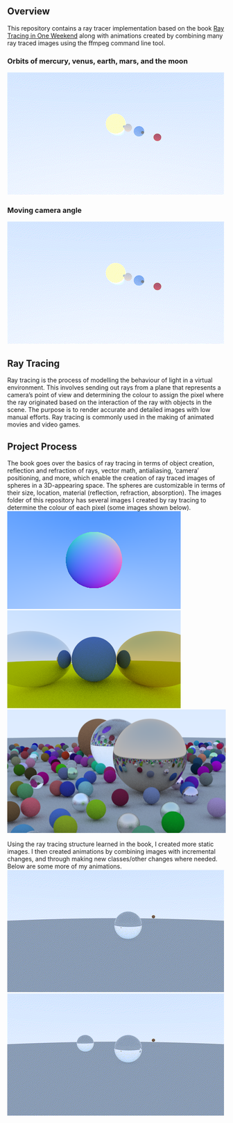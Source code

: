 ## Overview
This repository contains a ray tracer implementation based on the book [Ray Tracing in One Weekend](https://raytracing.github.io/books/RayTracingInOneWeekend.html) along with animations created by combining many ray traced images using the ffmpeg command line tool. 
### Orbits of mercury, venus, earth, mars, and the moon
![Solar System](src/solar_system/output.gif)
### Moving camera angle
![Solar System](src/solar_system_camera/output3.gif)

## Ray Tracing
Ray tracing is the process of modelling the behaviour of light in a virtual environment. This involves sending out rays from a plane that represents a camera’s point of view and determining the colour to assign the pixel where the ray originated based on the interaction of the ray with objects in the scene. The purpose is to render accurate and detailed images with low manual efforts. Ray tracing is commonly used in the making of animated movies and video games.


## Project Process
The book goes over the basics of ray tracing in terms of object creation, reflection and refraction of rays, vector math, antialiasing, ‘camera’ positioning, and more, which enable the creation of ray traced images of spheres in a 3D-appearing space. The spheres are customizable in terms of their size, location, material (reflection, refraction, absorption). The images folder of this repository has several images I created by ray tracing to determine the colour of each pixel (some images shown below).
![img1](Images/shading.png)
![img1](Images/reflection.png)
![img1](Images/final_image.png)


Using the ray tracing structure learned in the book, I created more static images. I then created animations by combining images with incremental changes, and through making new classes/other changes where needed. Below are some more of my animations.
![First Animation](src/rendered_frames/output.gif)
![First Animation](src/two_spheres/output.gif)
